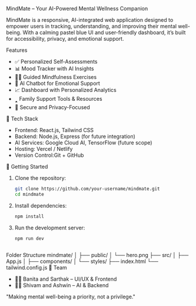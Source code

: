 MindMate – Your AI-Powered Mental Wellness Companion

MindMate is a responsive, AI-integrated web application designed to empower users in tracking, understanding, and improving their mental well-being. With a calming pastel blue UI and user-friendly dashboard, it’s built for accessibility, privacy, and emotional support.

Features
- ✅ Personalized Self-Assessments
- 📊 Mood Tracker with AI Insights
- 🧘‍♀️ Guided Mindfulness Exercises
- 🤖 AI Chatbot for Emotional Support
- 📈 Dashboard with Personalized Analytics
- 🢑 Family Support Tools & Resources
- 🔐 Secure and Privacy-Focused

🧱 Tech Stack
- Frontend: React.js, Tailwind CSS
- Backend: Node.js, Express (for future integration)
- AI Services: Google Cloud AI, TensorFlow (future scope)
- Hosting: Vercel / Netlify
- Version Control:Git + GitHub

🚀 Getting Started

1. Clone the repository:
   ```bash
   git clone https://github.com/your-username/mindmate.git
   cd mindmate
   ```

2. Install dependencies:
   ```bash
   npm install
   ```

3. Run the development server:
   ```bash
   npm run dev
  
Folder Structure
mindmate/
│
├── public/
│   └── hero.png
├── src/
│   ├── App.js
│   ├── components/
│   └── styles/
├── index.html
└── tailwind.config.js
📢 Team

- 👩‍💻 Banita and Sarthak – UI/UX & Frontend
- 👨‍💻 Shivam and Ashwin – AI & Backend

"Making mental well-being a priority, not a privilege."

